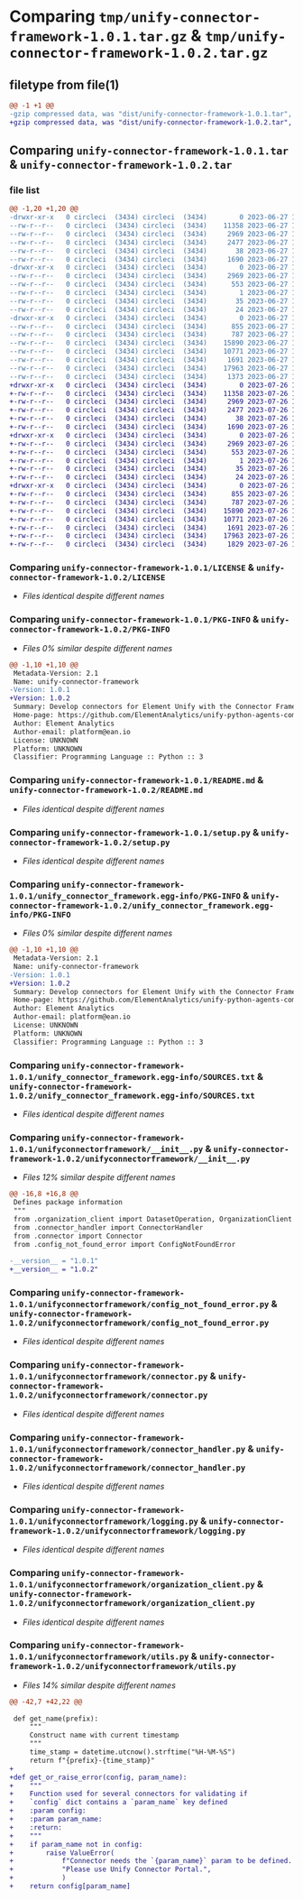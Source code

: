 # Comparing `tmp/unify-connector-framework-1.0.1.tar.gz` & `tmp/unify-connector-framework-1.0.2.tar.gz`

## filetype from file(1)

```diff
@@ -1 +1 @@
-gzip compressed data, was "dist/unify-connector-framework-1.0.1.tar", last modified: Tue Jun 27 18:17:08 2023, max compression
+gzip compressed data, was "dist/unify-connector-framework-1.0.2.tar", last modified: Wed Jul 26 17:40:13 2023, max compression
```

## Comparing `unify-connector-framework-1.0.1.tar` & `unify-connector-framework-1.0.2.tar`

### file list

```diff
@@ -1,20 +1,20 @@
-drwxr-xr-x   0 circleci  (3434) circleci  (3434)        0 2023-06-27 18:17:08.000000 unify-connector-framework-1.0.1/
--rw-r--r--   0 circleci  (3434) circleci  (3434)    11358 2023-06-27 18:17:01.000000 unify-connector-framework-1.0.1/LICENSE
--rw-r--r--   0 circleci  (3434) circleci  (3434)     2969 2023-06-27 18:17:08.000000 unify-connector-framework-1.0.1/PKG-INFO
--rw-r--r--   0 circleci  (3434) circleci  (3434)     2477 2023-06-27 18:17:01.000000 unify-connector-framework-1.0.1/README.md
--rw-r--r--   0 circleci  (3434) circleci  (3434)       38 2023-06-27 18:17:08.000000 unify-connector-framework-1.0.1/setup.cfg
--rw-r--r--   0 circleci  (3434) circleci  (3434)     1690 2023-06-27 18:17:01.000000 unify-connector-framework-1.0.1/setup.py
-drwxr-xr-x   0 circleci  (3434) circleci  (3434)        0 2023-06-27 18:17:08.000000 unify-connector-framework-1.0.1/unify_connector_framework.egg-info/
--rw-r--r--   0 circleci  (3434) circleci  (3434)     2969 2023-06-27 18:17:08.000000 unify-connector-framework-1.0.1/unify_connector_framework.egg-info/PKG-INFO
--rw-r--r--   0 circleci  (3434) circleci  (3434)      553 2023-06-27 18:17:08.000000 unify-connector-framework-1.0.1/unify_connector_framework.egg-info/SOURCES.txt
--rw-r--r--   0 circleci  (3434) circleci  (3434)        1 2023-06-27 18:17:08.000000 unify-connector-framework-1.0.1/unify_connector_framework.egg-info/dependency_links.txt
--rw-r--r--   0 circleci  (3434) circleci  (3434)       35 2023-06-27 18:17:08.000000 unify-connector-framework-1.0.1/unify_connector_framework.egg-info/requires.txt
--rw-r--r--   0 circleci  (3434) circleci  (3434)       24 2023-06-27 18:17:08.000000 unify-connector-framework-1.0.1/unify_connector_framework.egg-info/top_level.txt
-drwxr-xr-x   0 circleci  (3434) circleci  (3434)        0 2023-06-27 18:17:08.000000 unify-connector-framework-1.0.1/unifyconnectorframework/
--rw-r--r--   0 circleci  (3434) circleci  (3434)      855 2023-06-27 18:17:02.000000 unify-connector-framework-1.0.1/unifyconnectorframework/__init__.py
--rw-r--r--   0 circleci  (3434) circleci  (3434)      787 2023-06-27 18:17:01.000000 unify-connector-framework-1.0.1/unifyconnectorframework/config_not_found_error.py
--rw-r--r--   0 circleci  (3434) circleci  (3434)    15890 2023-06-27 18:17:01.000000 unify-connector-framework-1.0.1/unifyconnectorframework/connector.py
--rw-r--r--   0 circleci  (3434) circleci  (3434)    10771 2023-06-27 18:17:01.000000 unify-connector-framework-1.0.1/unifyconnectorframework/connector_handler.py
--rw-r--r--   0 circleci  (3434) circleci  (3434)     1691 2023-06-27 18:17:01.000000 unify-connector-framework-1.0.1/unifyconnectorframework/logging.py
--rw-r--r--   0 circleci  (3434) circleci  (3434)    17963 2023-06-27 18:17:01.000000 unify-connector-framework-1.0.1/unifyconnectorframework/organization_client.py
--rw-r--r--   0 circleci  (3434) circleci  (3434)     1373 2023-06-27 18:17:01.000000 unify-connector-framework-1.0.1/unifyconnectorframework/utils.py
+drwxr-xr-x   0 circleci  (3434) circleci  (3434)        0 2023-07-26 17:40:13.000000 unify-connector-framework-1.0.2/
+-rw-r--r--   0 circleci  (3434) circleci  (3434)    11358 2023-07-26 17:40:04.000000 unify-connector-framework-1.0.2/LICENSE
+-rw-r--r--   0 circleci  (3434) circleci  (3434)     2969 2023-07-26 17:40:13.000000 unify-connector-framework-1.0.2/PKG-INFO
+-rw-r--r--   0 circleci  (3434) circleci  (3434)     2477 2023-07-26 17:40:04.000000 unify-connector-framework-1.0.2/README.md
+-rw-r--r--   0 circleci  (3434) circleci  (3434)       38 2023-07-26 17:40:13.000000 unify-connector-framework-1.0.2/setup.cfg
+-rw-r--r--   0 circleci  (3434) circleci  (3434)     1690 2023-07-26 17:40:04.000000 unify-connector-framework-1.0.2/setup.py
+drwxr-xr-x   0 circleci  (3434) circleci  (3434)        0 2023-07-26 17:40:13.000000 unify-connector-framework-1.0.2/unify_connector_framework.egg-info/
+-rw-r--r--   0 circleci  (3434) circleci  (3434)     2969 2023-07-26 17:40:13.000000 unify-connector-framework-1.0.2/unify_connector_framework.egg-info/PKG-INFO
+-rw-r--r--   0 circleci  (3434) circleci  (3434)      553 2023-07-26 17:40:13.000000 unify-connector-framework-1.0.2/unify_connector_framework.egg-info/SOURCES.txt
+-rw-r--r--   0 circleci  (3434) circleci  (3434)        1 2023-07-26 17:40:13.000000 unify-connector-framework-1.0.2/unify_connector_framework.egg-info/dependency_links.txt
+-rw-r--r--   0 circleci  (3434) circleci  (3434)       35 2023-07-26 17:40:13.000000 unify-connector-framework-1.0.2/unify_connector_framework.egg-info/requires.txt
+-rw-r--r--   0 circleci  (3434) circleci  (3434)       24 2023-07-26 17:40:13.000000 unify-connector-framework-1.0.2/unify_connector_framework.egg-info/top_level.txt
+drwxr-xr-x   0 circleci  (3434) circleci  (3434)        0 2023-07-26 17:40:13.000000 unify-connector-framework-1.0.2/unifyconnectorframework/
+-rw-r--r--   0 circleci  (3434) circleci  (3434)      855 2023-07-26 17:40:04.000000 unify-connector-framework-1.0.2/unifyconnectorframework/__init__.py
+-rw-r--r--   0 circleci  (3434) circleci  (3434)      787 2023-07-26 17:40:04.000000 unify-connector-framework-1.0.2/unifyconnectorframework/config_not_found_error.py
+-rw-r--r--   0 circleci  (3434) circleci  (3434)    15890 2023-07-26 17:40:04.000000 unify-connector-framework-1.0.2/unifyconnectorframework/connector.py
+-rw-r--r--   0 circleci  (3434) circleci  (3434)    10771 2023-07-26 17:40:04.000000 unify-connector-framework-1.0.2/unifyconnectorframework/connector_handler.py
+-rw-r--r--   0 circleci  (3434) circleci  (3434)     1691 2023-07-26 17:40:04.000000 unify-connector-framework-1.0.2/unifyconnectorframework/logging.py
+-rw-r--r--   0 circleci  (3434) circleci  (3434)    17963 2023-07-26 17:40:04.000000 unify-connector-framework-1.0.2/unifyconnectorframework/organization_client.py
+-rw-r--r--   0 circleci  (3434) circleci  (3434)     1829 2023-07-26 17:40:04.000000 unify-connector-framework-1.0.2/unifyconnectorframework/utils.py
```

### Comparing `unify-connector-framework-1.0.1/LICENSE` & `unify-connector-framework-1.0.2/LICENSE`

 * *Files identical despite different names*

### Comparing `unify-connector-framework-1.0.1/PKG-INFO` & `unify-connector-framework-1.0.2/PKG-INFO`

 * *Files 0% similar despite different names*

```diff
@@ -1,10 +1,10 @@
 Metadata-Version: 2.1
 Name: unify-connector-framework
-Version: 1.0.1
+Version: 1.0.2
 Summary: Develop connectors for Element Unify with the Connector Framework
 Home-page: https://github.com/ElementAnalytics/unify-python-agents-common
 Author: Element Analytics
 Author-email: platform@ean.io
 License: UNKNOWN
 Platform: UNKNOWN
 Classifier: Programming Language :: Python :: 3
```

### Comparing `unify-connector-framework-1.0.1/README.md` & `unify-connector-framework-1.0.2/README.md`

 * *Files identical despite different names*

### Comparing `unify-connector-framework-1.0.1/setup.py` & `unify-connector-framework-1.0.2/setup.py`

 * *Files identical despite different names*

### Comparing `unify-connector-framework-1.0.1/unify_connector_framework.egg-info/PKG-INFO` & `unify-connector-framework-1.0.2/unify_connector_framework.egg-info/PKG-INFO`

 * *Files 0% similar despite different names*

```diff
@@ -1,10 +1,10 @@
 Metadata-Version: 2.1
 Name: unify-connector-framework
-Version: 1.0.1
+Version: 1.0.2
 Summary: Develop connectors for Element Unify with the Connector Framework
 Home-page: https://github.com/ElementAnalytics/unify-python-agents-common
 Author: Element Analytics
 Author-email: platform@ean.io
 License: UNKNOWN
 Platform: UNKNOWN
 Classifier: Programming Language :: Python :: 3
```

### Comparing `unify-connector-framework-1.0.1/unify_connector_framework.egg-info/SOURCES.txt` & `unify-connector-framework-1.0.2/unify_connector_framework.egg-info/SOURCES.txt`

 * *Files identical despite different names*

### Comparing `unify-connector-framework-1.0.1/unifyconnectorframework/__init__.py` & `unify-connector-framework-1.0.2/unifyconnectorframework/__init__.py`

 * *Files 12% similar despite different names*

```diff
@@ -16,8 +16,8 @@
 Defines package information
 """
 from .organization_client import DatasetOperation, OrganizationClient
 from .connector_handler import ConnectorHandler
 from .connector import Connector
 from .config_not_found_error import ConfigNotFoundError
 
-__version__ = "1.0.1"
+__version__ = "1.0.2"
```

### Comparing `unify-connector-framework-1.0.1/unifyconnectorframework/config_not_found_error.py` & `unify-connector-framework-1.0.2/unifyconnectorframework/config_not_found_error.py`

 * *Files identical despite different names*

### Comparing `unify-connector-framework-1.0.1/unifyconnectorframework/connector.py` & `unify-connector-framework-1.0.2/unifyconnectorframework/connector.py`

 * *Files identical despite different names*

### Comparing `unify-connector-framework-1.0.1/unifyconnectorframework/connector_handler.py` & `unify-connector-framework-1.0.2/unifyconnectorframework/connector_handler.py`

 * *Files identical despite different names*

### Comparing `unify-connector-framework-1.0.1/unifyconnectorframework/logging.py` & `unify-connector-framework-1.0.2/unifyconnectorframework/logging.py`

 * *Files identical despite different names*

### Comparing `unify-connector-framework-1.0.1/unifyconnectorframework/organization_client.py` & `unify-connector-framework-1.0.2/unifyconnectorframework/organization_client.py`

 * *Files identical despite different names*

### Comparing `unify-connector-framework-1.0.1/unifyconnectorframework/utils.py` & `unify-connector-framework-1.0.2/unifyconnectorframework/utils.py`

 * *Files 14% similar despite different names*

```diff
@@ -42,7 +42,22 @@
 
 def get_name(prefix):
     """
     Construct name with current timestamp
     """
     time_stamp = datetime.utcnow().strftime("%H-%M-%S")
     return f"{prefix}-{time_stamp}"
+
+def get_or_raise_error(config, param_name):
+    """
+    Function used for several connectors for validating if
+    `config` dict contains a `param_name` key defined
+    :param config:
+    :param param_name:
+    :return:
+    """
+    if param_name not in config:
+        raise ValueError(
+            f"Connector needs the `{param_name}` param to be defined. " +
+            "Please use Unify Connector Portal.",
+            )
+    return config[param_name]
```

